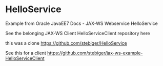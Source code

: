 # HelloService
Example from Oracle JavaEE7 Docs - JAX-WS Webservice HelloService

See the belonging JAX-WS Client HelloServiceClient repository here

this was a clone https://github.com/stebiger/HelloService

See this for a client
https://github.com/stebiger/jax-ws-example-HelloServiceClient